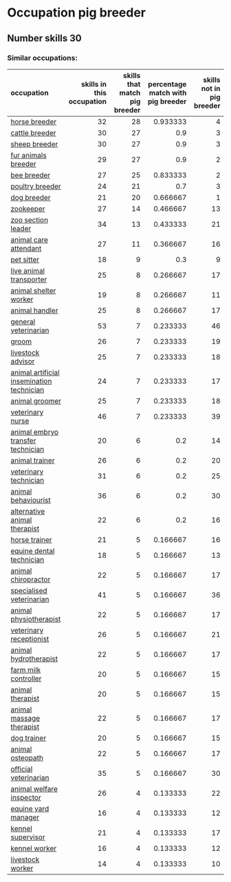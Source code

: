 # Occupation pig breeder
## Number skills 30
### Similar occupations:
| occupation                                                                                |   skills in this occupation |   skills that match pig breeder |   percentage match with pig breeder |   skills not in pig breeder |
|:------------------------------------------------------------------------------------------|----------------------------:|--------------------------------:|------------------------------------:|----------------------------:|
| [horse breeder](horse_breeder.md)                                                         |                          32 |                              28 |                            0.933333 |                           4 |
| [cattle breeder](cattle_breeder.md)                                                       |                          30 |                              27 |                            0.9      |                           3 |
| [sheep breeder](sheep_breeder.md)                                                         |                          30 |                              27 |                            0.9      |                           3 |
| [fur animals breeder](fur_animals_breeder.md)                                             |                          29 |                              27 |                            0.9      |                           2 |
| [bee breeder](bee_breeder.md)                                                             |                          27 |                              25 |                            0.833333 |                           2 |
| [poultry breeder](poultry_breeder.md)                                                     |                          24 |                              21 |                            0.7      |                           3 |
| [dog breeder](dog_breeder.md)                                                             |                          21 |                              20 |                            0.666667 |                           1 |
| [zookeeper](zookeeper.md)                                                                 |                          27 |                              14 |                            0.466667 |                          13 |
| [zoo section leader](zoo_section_leader.md)                                               |                          34 |                              13 |                            0.433333 |                          21 |
| [animal care attendant](animal_care_attendant.md)                                         |                          27 |                              11 |                            0.366667 |                          16 |
| [pet sitter](pet_sitter.md)                                                               |                          18 |                               9 |                            0.3      |                           9 |
| [live animal transporter](live_animal_transporter.md)                                     |                          25 |                               8 |                            0.266667 |                          17 |
| [animal shelter worker](animal_shelter_worker.md)                                         |                          19 |                               8 |                            0.266667 |                          11 |
| [animal handler](animal_handler.md)                                                       |                          25 |                               8 |                            0.266667 |                          17 |
| [general veterinarian](general_veterinarian.md)                                           |                          53 |                               7 |                            0.233333 |                          46 |
| [groom](groom.md)                                                                         |                          26 |                               7 |                            0.233333 |                          19 |
| [livestock advisor](livestock_advisor.md)                                                 |                          25 |                               7 |                            0.233333 |                          18 |
| [animal artificial insemination technician](animal_artificial_insemination_technician.md) |                          24 |                               7 |                            0.233333 |                          17 |
| [animal groomer](animal_groomer.md)                                                       |                          25 |                               7 |                            0.233333 |                          18 |
| [veterinary nurse](veterinary_nurse.md)                                                   |                          46 |                               7 |                            0.233333 |                          39 |
| [animal embryo transfer technician](animal_embryo_transfer_technician.md)                 |                          20 |                               6 |                            0.2      |                          14 |
| [animal trainer](animal_trainer.md)                                                       |                          26 |                               6 |                            0.2      |                          20 |
| [veterinary technician](veterinary_technician.md)                                         |                          31 |                               6 |                            0.2      |                          25 |
| [animal behaviourist](animal_behaviourist.md)                                             |                          36 |                               6 |                            0.2      |                          30 |
| [alternative animal therapist](alternative_animal_therapist.md)                           |                          22 |                               6 |                            0.2      |                          16 |
| [horse trainer](horse_trainer.md)                                                         |                          21 |                               5 |                            0.166667 |                          16 |
| [equine dental technician](equine_dental_technician.md)                                   |                          18 |                               5 |                            0.166667 |                          13 |
| [animal chiropractor](animal_chiropractor.md)                                             |                          22 |                               5 |                            0.166667 |                          17 |
| [specialised veterinarian](specialised_veterinarian.md)                                   |                          41 |                               5 |                            0.166667 |                          36 |
| [animal physiotherapist](animal_physiotherapist.md)                                       |                          22 |                               5 |                            0.166667 |                          17 |
| [veterinary receptionist](veterinary_receptionist.md)                                     |                          26 |                               5 |                            0.166667 |                          21 |
| [animal hydrotherapist](animal_hydrotherapist.md)                                         |                          22 |                               5 |                            0.166667 |                          17 |
| [farm milk controller](farm_milk_controller.md)                                           |                          20 |                               5 |                            0.166667 |                          15 |
| [animal therapist](animal_therapist.md)                                                   |                          20 |                               5 |                            0.166667 |                          15 |
| [animal massage therapist](animal_massage_therapist.md)                                   |                          22 |                               5 |                            0.166667 |                          17 |
| [dog trainer](dog_trainer.md)                                                             |                          20 |                               5 |                            0.166667 |                          15 |
| [animal osteopath](animal_osteopath.md)                                                   |                          22 |                               5 |                            0.166667 |                          17 |
| [official veterinarian](official_veterinarian.md)                                         |                          35 |                               5 |                            0.166667 |                          30 |
| [animal welfare inspector](animal_welfare_inspector.md)                                   |                          26 |                               4 |                            0.133333 |                          22 |
| [equine yard manager](equine_yard_manager.md)                                             |                          16 |                               4 |                            0.133333 |                          12 |
| [kennel supervisor](kennel_supervisor.md)                                                 |                          21 |                               4 |                            0.133333 |                          17 |
| [kennel worker](kennel_worker.md)                                                         |                          16 |                               4 |                            0.133333 |                          12 |
| [livestock worker](livestock_worker.md)                                                   |                          14 |                               4 |                            0.133333 |                          10 |
